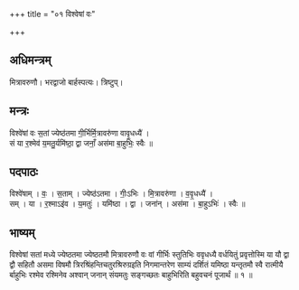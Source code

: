 +++
title = "०१ विश्वेषां वः"

+++
## अधिमन्त्रम्
मित्रावरुणौ। भरद्वाजो बार्हस्पत्यः। त्रिष्टुप्।

## मन्त्रः
विश्वे॑षां वः स॒तां ज्येष्ठ॑तमा गी॒र्भिर्मि॒त्रावरु॑णा वावृ॒धध्यै॑ ।  
सं या र॒श्मेव॑ य॒मतु॒र्यमि॑ष्ठा॒ द्वा जनाँ॒ अस॑मा बा॒हुभिः॒ स्वैः ॥

## पदपाठः
विश्वे॑षाम् । वः॒ । स॒ताम् । ज्येष्ठ॑ऽतमा । गीः॒ऽभिः । मि॒त्रावरु॑णा । व॒वृ॒धध्यै॑ ।  
सम् । या । र॒श्माऽइ॑व । य॒मतुः॑ । यमि॑ष्ठा । द्वा । जना॑न् । अस॑मा । बा॒हुऽभिः॑ । स्वैः ॥

## भाष्यम्
विश्वेषां सतां मध्ये ज्येष्ठतमा ज्येष्ठतमौ मित्रावरुणौ वः वां गीर्भिः स्तुतिभिः ववृधध्यै वर्धयितुं प्रवृत्तोस्मि या यौ द्वा द्वौ सहितौ असमा विषमौ त्रिरश्रिंहन्तिचतुरश्रिरुग्रइति निगमान्तरेण साम्यं दर्शितं यमिष्ठा यन्तृतमौ स्वै रात्मीयै र्बाहुभिः रश्मेव रश्मिनेव अश्वान् जनान् संयमतुः सङ्गच्छतः बाहुभिरिति बहुवचनं पूजार्थं ॥ १ ॥